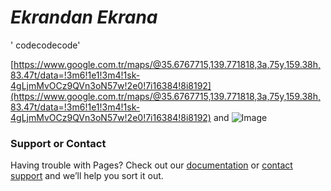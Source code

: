 # _Ekrandan Ekrana_
' codecodecode'

[https://www.google.com.tr/maps/@35.6767715,139.771818,3a,75y,159.38h,83.47t/data=!3m6!1e1!3m4!1sk-4gLjmMvOCz9QVn3oN57w!2e0!7i16384!8i8192](https://www.google.com.tr/maps/@35.6767715,139.771818,3a,75y,159.38h,83.47t/data=!3m6!1e1!3m4!1sk-4gLjmMvOCz9QVn3oN57w!2e0!7i16384!8i8192) and ![Image](src)

### Support or Contact

Having trouble with Pages? Check out our [documentation](https://help.github.com/categories/github-pages-basics/) or [contact support](https://github.com/contact) and we’ll help you sort it out.
